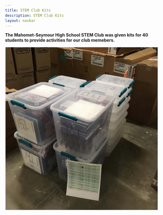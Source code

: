 ```yaml
---
title: STEM Club Kits
description: STEM Club Kits
layout: navbar
---
```


**The Mahomet-Seymour High School STEM Club was given kits for 40 students to provide activities for our club memebers.**

![](images/STEMclubKit1.jpg)




